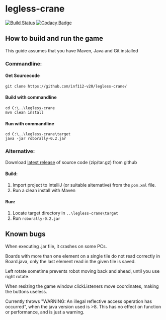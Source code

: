 # legless-crane

[![Build Status](https://travis-ci.com/inf112-v20/legless-crane.svg?branch=master)](https://travis-ci.com/inf112-v20/legless-crane) [![Codacy Badge](https://api.codacy.com/project/badge/Grade/a90f767e283a4cf7b88e8bb3c344fded)](https://www.codacy.com/gh/inf112-v20/legless-crane?utm_source=github.com&utm_medium=referral&utm_content=inf112-v20/staring-horse&utm_campaign=Badge_Grade) 
## How to build and run the game
This guide assumes that you have Maven, Java and Git installed
### Commandline:
#### Get Sourcecode
```
git clone https://github.com/inf112-v20/legless-crane/
```

#### Build with commandline
```
cd C:\..\legless-crane
mvn clean install
```
#### Run with commandline
```
cd C:\..\legless-crane\target
java -jar roborally-0.2.jar
```

### Alternative:

Download [latest release](https://github.com/inf112-v20/legless-crane/releases) of source code (zip/tar.gz) from github

#### Build:
1.  Import project to IntelliJ (or suitable alternative) from the `pom.xml` file.
2.  Run a clean install with Maven

#### Run:
1. Locate target directory in `..\legless-crane\target`
2. Run `roborally-0.2.jar`

## Known bugs
When executing .jar file, it crashes on some PCs.

Boards with more than one element on a single tile do not read correctly in Board.java, only the last element read in the given tile is saved.

Left rotate sometime prevents robot moving back and ahead, until you use right rotate.

When resizing the game window clickListeners move coordinates, making the buttons useless.

Currently throws "WARNING: An illegal reflective access operation has occurred", 
when the java version used is >8. This has no effect on function or performance, and is just a warning.
